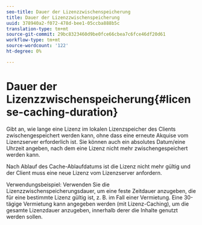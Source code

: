 ```yaml
---
seo-title: Dauer der Lizenzzwischenspeicherung
title: Dauer der Lizenzzwischenspeicherung
uuid: 378940a2-f072-478d-bee1-05ccba888b5c
translation-type: tm+mt
source-git-commit: 29bc8323460d9be0fce66cbea7c6fce46df20d61
workflow-type: tm+mt
source-wordcount: '122'
ht-degree: 0%

---
```



# Dauer der Lizenzzwischenspeicherung{#license-caching-duration}

Gibt an, wie lange eine Lizenz im lokalen Lizenzspeicher des Clients zwischengespeichert werden kann, ohne dass eine erneute Akquise vom Lizenzserver erforderlich ist. Sie können auch ein absolutes Datum/eine Uhrzeit angeben, nach dem eine Lizenz nicht mehr zwischengespeichert werden kann.

Nach Ablauf des Cache-Ablaufdatums ist die Lizenz nicht mehr gültig und der Client muss eine neue Lizenz vom Lizenzserver anfordern.

Verwendungsbeispiel: Verwenden Sie die Lizenzzwischenspeicherungsdauer, um eine feste Zeitdauer anzugeben, die für eine bestimmte Lizenz gültig ist, z. B. im Fall einer Vermietung. Eine 30-tägige Vermietung kann angegeben werden (mit Lizenz-Caching), um die gesamte Lizenzdauer anzugeben, innerhalb derer die Inhalte genutzt werden sollen.
